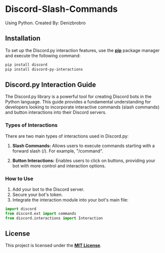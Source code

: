 # Discord-Slash-Commands
Using Python.
Created By: Denizbrobro

## Installation

To set up the Discord.py interaction features, use the **[pip](https://pip.pypa.io/en/stable/)** package manager and execute the following command:

```bash
pip install discord
pip install discord-py-interactions
```

## Discord.py Interaction Guide

The Discord.py library is a powerful tool for creating Discord bots in the Python language. This guide provides a fundamental understanding for developers looking to incorporate interactive commands (slash commands) and button interactions into their Discord servers.

### Types of Interactions

There are two main types of interactions used in Discord.py:

1. **Slash Commands:** Allows users to execute commands starting with a forward slash (/). For example, "/command".

2. **Button Interactions:** Enables users to click on buttons, providing your bot with more control and interaction options.

### How to Use

1. Add your bot to the Discord server.
2. Secure your bot's token.
3. Integrate the interaction module into your bot's main file:

```python
import discord
from discord.ext import commands
from discord.interactions import Interaction
```

## License

This project is licensed under the **[MIT License](https://choosealicense.com/licenses/mit/)**.

